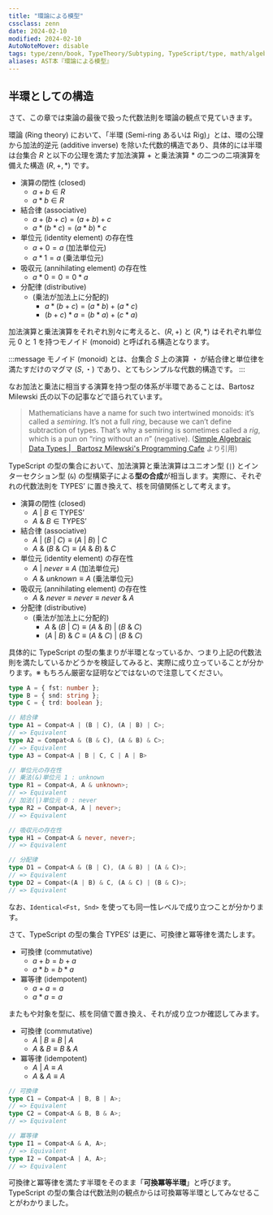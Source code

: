 ```yaml
---
title: "環論による模型"
cssclass: zenn
date: 2024-02-10
modified: 2024-02-10
AutoNoteMover: disable
tags: type/zenn/book, TypeTheory/Subtyping, TypeScript/type, math/algebra
aliases: AST本『環論による模型』
---
```


## 半環としての構造

さて、この章では束論の最後で扱った代数法則を環論の観点で見ていきます。

環論 (Ring theory) において、「半環 (Semi-ring あるいは Rig)」とは、環の公理から加法的逆元 (additive inverse) を除いた代数的構造であり、具体的には半環は台集合 $R$ と以下の公理を満たす加法演算 $+$ と乗法演算 $*$ の二つの二項演算を備えた構造 $(R, +, *)$ です。

- 演算の閉性 (closed)
    - $a + b \in R$
    - $a * b \in R$
- 結合律 (associative)
    - $a + (b + c) = (a + b) + c$
    - $a * (b * c) = (a * b) * c$
- 単位元 (identity element) の存在性
    - $a + 0 = a$ (加法単位元)
    - $a * 1 = a$ (乗法単位元)
- 吸収元 (annihilating element) の存在性
    - $a * 0 = 0 = 0 * a$
- 分配律 (distributive)
    - (乗法が加法上に分配的)
        - $a * (b + c) = (a * b) + (a * c)$
        - $(b + c) * a = (b * a) + (c * a)$

加法演算と乗法演算をそれぞれ別々に考えると、$(R, +)$ と $(R, *)$ はそれぞれ単位元 $0$ と $1$ を持つモノイド (monoid) と呼ばれる構造となります。

:::message
モノイド (monoid) とは、台集合 $S$ 上の演算 $・$ が結合律と単位律を満たすだけのマグマ $(S, ・)$ であり、とてもシンプルな代数的構造です。
:::

なお加法と乗法に相当する演算を持つ型の体系が半環であることは、Bartosz Milewski 氏の以下の記事などで語られています。

> Mathematicians have a name for such two intertwined monoids: it’s called a _semiring_. It’s not a full _ring_, because we can’t define subtraction of types. That’s why a semiring is sometimes called a _rig_, which is a pun on “ring without an _n_” (negative).
> ([Simple Algebraic Data Types |   Bartosz Milewski's Programming Cafe](https://bartoszmilewski.com/2015/01/13/simple-algebraic-data-types/) より引用)

TypeScript の型の集合において、加法演算と乗法演算はユニオン型 (`|`) とインターセクション型 (`&`) の型構築子による**型の合成**が相当します。実際に、それぞれの代数法則を $\text{TYPES'}$ に置き換えて、核を同値関係として考えます。

- 演算の閉性 (closed)
    - $A\ |\ B \in \text{TYPES'}$
    - $A\ \&\ B \in \text{TYPES'}$
- 結合律 (associative)
    - $A\ |\ (B\ |\ C) \equiv (A\ |\ B)\ |\ C$
    - $A\ \&\ (B\ \&\ C) \equiv (A\ \&\ B)\ \&\ C$
- 単位元 (identity element) の存在性
    - $A\ |\ never \equiv A$ (加法単位元)
    - $A\ \&\ unknown \equiv A$ (乗法単位元)
- 吸収元 (annihilating element) の存在性
    - $A\ \&\ never \equiv never \equiv never\ \&\ A$
- 分配律 (distributive)
    - (乗法が加法上に分配的)
        - $A\ \&\ (B\ |\ C) \equiv (A\ \&\ B)\ |\ (B\ \&\ C)$
        - $(A\ |\ B)\ \&\ C \equiv (A\ \&\ C)\ |\ (B\ \&\ C)$

具体的に TypeScript の型の集まりが半環となっているか、つまり上記の代数法則を満たしているかどうかを検証してみると、実際に成り立っていることが分かります。※ もちろん厳密な証明などではないので注意してください。

```ts
type A = { fst: number };
type B = { snd: string };
type C = { trd: boolean };

// 結合律
type A1 = Compat<A | (B | C), (A | B) | C>;
// => Equivalent
type A2 = Compat<A & (B & C), (A & B) & C>;
// => Equivalent
type A3 = Compat<A | B | C, C | A | B>

// 単位元の存在性
// 乗法(&)単位元 1 : unknown
type R1 = Compat<A, A & unknown>;
// => Equivalent
// 加法(|)単位元 0 : never
type R2 = Compat<A, A | never>;
// => Equivalent

// 吸収元の存在性
type H1 = Compat<A & never, never>;
// => Equivalent

// 分配律
type D1 = Compat<A & (B | C), (A & B) | (A & C)>;
// => Equivalent
type D2 = Compat<(A | B) & C, (A & C) | (B & C)>;
// => Equivalent
```

なお、`Identical<Fst, Snd>` を使っても同一性レベルで成り立つことが分かります。

さて、TypeScript の型の集合 $\text{TYPES'}$ は更に、可換律と冪等律を満たします。

- 可換律 (commutative)
    - $a + b = b + a$
    - $a * b = b * a$
- 冪等律 (idempotent)
    - $a + a = a$
    - $a * a = a$

またもや対象を型に、核を同値で置き換え、それが成り立つか確認してみます。

- 可換律 (commutative)
    - $A\ |\ B \equiv B\ |\ A$
    - $A\ \&\ B \equiv B\ \&\ A$
- 冪等律 (idempotent)
    - $A\ |\ A \equiv A$
    - $A\ \&\ A \equiv A$

```ts
// 可換律
type C1 = Compat<A | B, B | A>;
// => Equivalent
type C2 = Compat<A & B, B & A>;
// => Equivalent

// 冪等律
type I1 = Compat<A & A, A>;
// => Equivalent
type I2 = Compat<A | A, A>;
// => Equivalent
```

可換律と冪等律を満たす半環をそのまま「**可換冪等半環**」と呼びます。TypeScript の型の集合は代数法則の観点からは可換冪等半環としてみなせることがわかりました。


